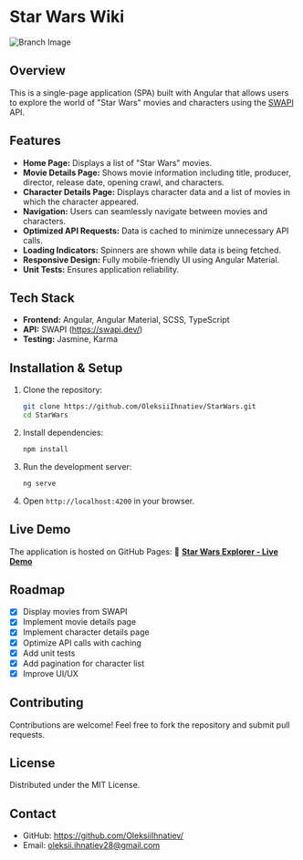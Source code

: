 # Star Wars Wiki
![Branch Image](https://drive.google.com/uc?export=view&id=1B0BNPuxrxFcAiIa6i06WNLSIfsjo47Kl)

## Overview
This is a single-page application (SPA) built with Angular that allows users to explore the world of "Star Wars" movies and characters using the [SWAPI](https://swapi.info/) API.

## Features
- **Home Page:** Displays a list of "Star Wars" movies.
- **Movie Details Page:** Shows movie information including title, producer, director, release date, opening crawl, and characters.
- **Character Details Page:** Displays character data and a list of movies in which the character appeared.
- **Navigation:** Users can seamlessly navigate between movies and characters.
- **Optimized API Requests:** Data is cached to minimize unnecessary API calls.
- **Loading Indicators:** Spinners are shown while data is being fetched.
- **Responsive Design:** Fully mobile-friendly UI using Angular Material.
- **Unit Tests:** Ensures application reliability.

## Tech Stack
- **Frontend:** Angular, Angular Material, SCSS, TypeScript
- **API:** SWAPI (https://swapi.dev/)
- **Testing:** Jasmine, Karma

## Installation & Setup
1. Clone the repository:
   ```sh
   git clone https://github.com/OleksiiIhnatiev/StarWars.git
   cd StarWars
   ```
2. Install dependencies:
   ```sh
   npm install
   ```
3. Run the development server:
   ```sh
   ng serve
   ```
4. Open `http://localhost:4200` in your browser.

## Live Demo
The application is hosted on GitHub Pages:
🔗 **[Star Wars Explorer - Live Demo](https://oleksiiihnatiev.github.io/start-wars-preview/)**

## Roadmap
- [x] Display movies from SWAPI
- [x] Implement movie details page
- [x] Implement character details page
- [x] Optimize API calls with caching
- [x] Add unit tests
- [x] Add pagination for character list
- [x] Improve UI/UX

## Contributing
Contributions are welcome! Feel free to fork the repository and submit pull requests.

## License
Distributed under the MIT License.

## Contact
- GitHub: https://github.com/OleksiiIhnatiev/
- Email: oleksii.ihnatiev28@gmail.com

